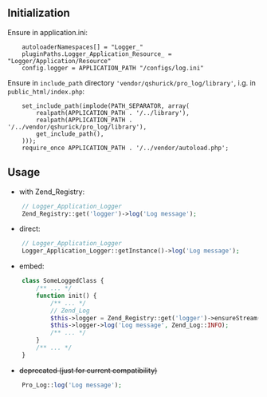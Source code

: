 Initialization
---

Ensure in application.ini:

```
    autoloaderNamespaces[] = "Logger_"
    pluginPaths.Logger_Application_Resource_ = "Logger/Application/Resource"
    config.logger = APPLICATION_PATH "/configs/log.ini"
```

Ensure in ```include_path``` directory ```'vendor/qshurick/pro_log/library'```, i.g. in ```public_html/index.php```:

```
    set_include_path(implode(PATH_SEPARATOR, array(
        realpath(APPLICATION_PATH . '/../library'),
        realpath(APPLICATION_PATH . '/../vendor/qshurick/pro_log/library'),
        get_include_path(),
    )));
    require_once APPLICATION_PATH . '/../vendor/autoload.php';
```

Usage
---

* with Zend_Registry:

```php
    // Logger_Application_Logger
    Zend_Registry::get('logger')->log('Log message');
```


* direct:

```php
    // Logger_Application_Logger
    Logger_Application_Logger::getInstance()->log('Log message');
```

* embed:

```php
    class SomeLoggedClass {
        /** ... */
        function init() {
            /** ... */
            // Zend_Log
            $this->logger = Zend_Registry::get('logger')->ensureStream('custom-logger');
            $this->logger->log('Log message', Zend_Log::INFO);
            /** ... */
        }
        /** ... */
    }
```

* ~~deprecated (just for current compatibility)~~

```php
    Pro_Log::log('Log message');
```
